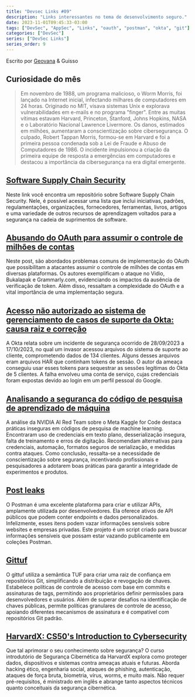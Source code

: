 ```yaml
---
title: "Devsec Links #09"
description: "Links interessantes no tema de desenvolvimento seguro."
date: 2023-11-01T09:45:33-03:00
tags: ["DevSec", "AppSec", "Links", "oauth", "postman", "okta", "git"]
categories: ["DevSec"]
series: ["DevSec Links"]
series_order: 9
---
```


Escrito por [Geovana](https://www.linkedin.com/in/geovana-silva/) & Guisso

## Curiosidade do mês  
   
> Em novembro de 1988, um programa malicioso, o Worm Morris, foi lançado na Internet inicial, infectando milhares de computadores em 24 horas. Originado no MIT, visava sistemas Unix e explorava vulnerabilidades em e-mails e no programa "finger". Entre as muitas vítimas estavam Harvard, Princeton, Stanford, Johns Hopkins, NASA e o Laboratório Nacional Lawrence Livermore. Os danos, estimados em milhões, aumentaram a conscientização sobre cibersegurança. O culpado, Robert Tappan Morris, formou-se em Harvard e foi a primeira pessoa condenada sob a Lei de Fraude e Abuso de Computadores de 1986. O incidente impulsionou a criação da primeira equipe de resposta a emergências em computadores e destacou a importância da cibersegurança na era digital emergente. 

## [Software Supply Chain Security](https://github.com/vishalgarg-sec/Software-Supply-Chain-Security) 
Neste link você encontra um repositório sobre Software Supply Chain Security. Nele, é possível acessar uma lista que inclui iniciativas, padrões, regulamentações, organizações, fornecedores, ferramentas, livros, artigos e uma variedade de outros recursos de aprendizagem voltados para a segurança na cadeia de suprimentos de software.

## [Abusando do OAuth para assumir o controle de milhões de contas](https://salt.security/blog/oh-auth-abusing-oauth-to-take-over-millions-of-accounts)
Neste post, são abordados problemas comuns de implementação do OAuth que possibilitam a atacantes assumir o controle de milhões de contas em diversas plataformas. Os autores exemplificam o ataque no Vidio, Bukalapak e Grammarly.com, evidenciando os impactos da ausência de verificação de token. Além disso, ressaltam a complexidade do OAuth e a vital importância de uma implementação segura.

## [Acesso não autorizado ao sistema de gerenciamento de casos de suporte da Okta: causa raiz e correção](https://sec.okta.com/harfiles)
A Okta relata sobre um incidente de segurança ocorrido de 28/09/2023 a 17/10/2023, no qual um invasor acessou arquivos do sistema de suporte ao cliente, comprometendo dados de 134 clientes. Alguns desses arquivos eram arquivos HAR que continham tokens de sessão. O autor da ameaça conseguiu usar esses tokens para sequestrar as sessões legítimas do Okta de 5 clientes. A falha envolveu uma conta de serviço, cujas credenciais foram expostas devido ao login em um perfil pessoal do Google.

## [Analisando a segurança do código de pesquisa de aprendizado de máquina](https://developer.nvidia.com/blog/analyzing-the-security-of-machine-learning-research-code)
A análise da NVIDIA AI Red Team sobre o Meta Kaggle for Code destaca práticas inseguras em códigos de pesquisa de machine learning. Encontraram uso de credenciais em texto plano, desserialização insegura, falta de treinamento e erros de digitação. Recomendam alternativas para credenciais, automação, formatos seguros de serialização, e medidas contra ataques. Como conclusão, ressalta-se a necessidade de conscientização sobre segurança, incentivando profissionais e pesquisadores a adotarem boas práticas para garantir a integridade de experimentos e produtos.

## [Post leaks](https://github.com/cosad3s/postleaks)
O Postman é uma excelente plataforma para criar e utilizar APIs, amplamente utilizada por desenvolvedores. Ela oferece ativos de API públicos que podem conter endpoints e dados personalizados. Infelizmente, esses itens podem vazar informações sensíveis sobre websites e empresas privadas. Este projeto é um script criado para buscar informações sensíveis que possam estar vazando publicamente em coleções Postman.

## [Gittuf](https://gittuf.dev/design.html)
O gittuf utiliza a semântica TUF para criar uma raiz de confiança em repositórios Git, simplificando a distribuição e revogação de chaves. Estabelece políticas de controle de acesso com base em commits e assinaturas de tags, permitindo aos proprietários definir permissões para desenvolvedores e usuários. Além de superar desafios na identificação de chaves públicas, permite políticas granulares de controle de acesso, apoiando diferentes mecanismos de assinatura e é compatível com repositórios Git padrão.

## [HarvardX: CS50's Introduction to Cybersecurity](https://www.edx.org/learn/cybersecurity/harvard-university-cs50-s-introduction-to-cybersecurity)
Que tal aprimorar o seu conhecimento sobre segurança? O curso introdutório de Segurança Cibernética da HarvardX explora como proteger dados, dispositivos e sistemas contra ameaças atuais e futuras. Aborda hacking ético, engenharia social, ataques de phishing, autenticação, ataques de força bruta, biometria, vírus, worms, e muito mais. Não requer pré-requisitos, é ministrado em inglês e abrange tanto aspectos técnicos quanto conceituais da segurança cibernética.
 
